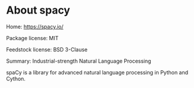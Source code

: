 About spacy
===========

Home: https://spacy.io/

Package license: MIT

Feedstock license: BSD 3-Clause

Summary: Industrial-strength Natural Language Processing

spaCy is a library for advanced natural language processing in Python and
Cython.

